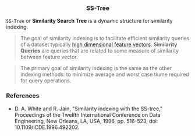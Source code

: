 <h3 align="center">SS-Tree</h3>

`SS-Tree` or **Similarity Search Tree** is a dynamic structure for similarity indexing.
> The goal of similarity indexing is to facilitate efficient similarity queries of a dataset
typically [high dimensional feature vectors](https://mathinsight.org/vectors_arbitrary_dimensions).
**Similarity Queries** are queries that are related to some measure of similarity between
feature vector.

> The primary goal of similarity indexing is the same as the other indexing methods: to minimize 
average and worst case tiume required for query operations.


### References

- D. A. White and R. Jain, "Similarity indexing with the SS-tree,"
Proceedings of the Twelfth International Conference on Data Engineering, 
New Orleans, LA, USA, 1996, pp. 516-523, doi: 10.1109/ICDE.1996.492202.
